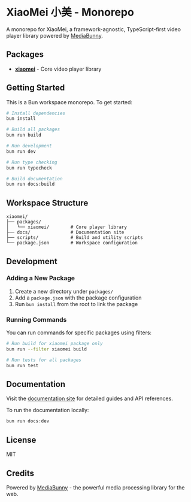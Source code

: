 # XiaoMei 小美 - Monorepo

A monorepo for XiaoMei, a framework-agnostic, TypeScript-first video player library powered by [MediaBunny](https://github.com/Vanilagy/mediabunny).

## Packages

- **[xiaomei](./packages/xiaomei)** - Core video player library

## Getting Started

This is a Bun workspace monorepo. To get started:

```bash
# Install dependencies
bun install

# Build all packages
bun run build

# Run development
bun run dev

# Run type checking
bun run typecheck

# Build documentation
bun run docs:build
```

## Workspace Structure

```
xiaomei/
├── packages/
│   └── xiaomei/        # Core player library
├── docs/               # Documentation site
├── scripts/            # Build and utility scripts
└── package.json        # Workspace configuration
```

## Development

### Adding a New Package

1. Create a new directory under `packages/`
2. Add a `package.json` with the package configuration
3. Run `bun install` from the root to link the package

### Running Commands

You can run commands for specific packages using filters:

```bash
# Run build for xiaomei package only
bun run --filter xiaomei build

# Run tests for all packages
bun run test
```

## Documentation

Visit the [documentation site](https://xiaomei.dev) for detailed guides and API references.

To run the documentation locally:

```bash
bun run docs:dev
```

## License

MIT

## Credits

Powered by [MediaBunny](https://github.com/Vanilagy/mediabunny) - the powerful media processing library for the web.
